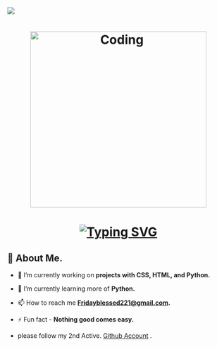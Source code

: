 <img src="https://readme-typing-svg.herokuapp.com/?lines=Welcome+to+my+GitHub+page!&center=true&size=20">
</p>
<p align="center">
</p>
<h1

<p  align='center'>
	<img alt="Coding" width='400'src='https://cdn.dribbble.com/users/1059583/screenshots/4171367/media/34e69eb61a7bd8dea1c957a8b82605a7.gif'></img>
	<br>
</p>
 

<p align="center">
</p>


<h1 align="center"> <a href="https://git.io/typing-svg"><img src="https://readme-typing-svg.demolab.com?font=Fira+Code&size=30&pause=1000&color=ed412c&multiline=true&width=600&lines=Hi,+👋🏽+I'm+Friday+Blessed." alt="Typing SVG" /></a></h1>


## 🙋 About Me.

- 🔭 I’m currently working on **projects with  CSS, HTML, and Python.**

- 🌱 I’m currently learning more of **Python.**

- 📫 How to reach me **Fridayblessed221@gmail.com.**

- ⚡ Fun fact - **Nothing good comes easy.**
-  please follow my 2nd Active.  [Github Account](https://github.com/Fridayblessed) .
